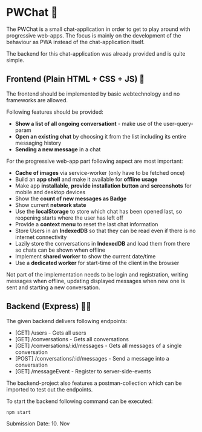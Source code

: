 # PWChat 💬

The PWChat is a small chat-application in order to get to play around with progressive web-apps. The focus is mainly on the development of the behaviour as PWA instead of the chat-application itself.

The backend for this chat-application was already provided and is quite simple.

## Frontend (Plain HTML + CSS + JS) 🤮

The frontend should be implemented by basic webtechnology and no frameworks are allowed.

Following features should be provided:

-   **Show a list of all ongoing conversationt** - make use of the user-query-param
-   **Open an existing chat** by choosing it from the list including its entire messaging history
-   **Sending a new message** in a chat

For the progressive web-app part following aspect are most important:

-   **Cache of images** via service-worker (only have to be fetched once)
-   Build an **app shell** and make it available for **offline usage**
-   Make app **installable**, **provide installation button** and **screenshots** for mobile and desktop devices
-   Show the **count of new messages as Badge**
-   Show current **network state**
-   Use the **localStorage** to store which chat has been opened last, so reopening starts where the user has left off
-   Provide a **context menu** to reset the last chat information
-   Store Users in an **IndexedDB** so that they can be read even if there is no internet connectivity
-   Lazily store the conversations in **IndexedDB** and load them from there so chats can be shown when offline
-   Implement **shared worker** to show the current date/time
-   Use a **dedicated worker** for start-time of the client in the browser

Not part of the implementation needs to be login and registration, writing messages when offline, updating displayed messages when new one is sent and starting a new conversation.

## Backend (Express) 😮‍💨

The given backend delivers following endpoints:

-   [GET] /users - Gets all users
-   [GET] /conversations - Gets all conversations
-   [GET] /conversations/:id/messages - Gets all messages of a single conversation
-   [POST] /conversations/:id/messages - Send a message into a conversation
-   [GET] /messageEvent - Register to server-side-events

The backend-project also features a postman-collection which can be imported to test out the endpoints.

To start the backend following command can be executed:

`npm start`

Submission Date: 10. Nov
